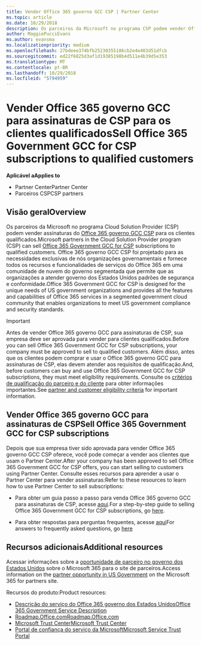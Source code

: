 ```yaml
---
title: Vender Office 365 governo GCC CSP | Partner Center
ms.topic: article
ms.date: 10/29/2018
description: Os parceiros da Microsoft no programa CSP podem vender Office 365 governo GCC para assinaturas de CSP para os clientes qualificados. Office 365 governo GCC CSP é um conjunto de serviços de produtividade na nuvem projetado para o governo dos Estados Unidos e prestadores de serviços do governo dos Estados Unidos em seus âmbitos governamentais e inclui agências estaduais, locais, Tribais dos EUA, federal defesa civis e federais.
author: MaggiePucciEvans
ms.author: evansma
ms.localizationpriority: medium
ms.openlocfilehash: 27bdeee374bfb25230355186cb2e4e403d51dfcb
ms.sourcegitcommit: ed22f6825d3af1d19385198b4d511e4b39d5e353
ms.translationtype: MT
ms.contentlocale: pt-BR
ms.lasthandoff: 10/29/2018
ms.locfileid: "5794959"
---
```

# <a name="sell-office-365-government-gcc-for-csp-subscriptions-to-qualified-customers"></a><span data-ttu-id="f2922-104">Vender Office 365 governo GCC para assinaturas de CSP para os clientes qualificados</span><span class="sxs-lookup"><span data-stu-id="f2922-104">Sell Office 365 Government GCC for CSP subscriptions to qualified customers</span></span>

**<span data-ttu-id="f2922-105">Aplicável a</span><span class="sxs-lookup"><span data-stu-id="f2922-105">Applies to</span></span>**

-  <span data-ttu-id="f2922-106">Partner Center</span><span class="sxs-lookup"><span data-stu-id="f2922-106">Partner Center</span></span>
-  <span data-ttu-id="f2922-107">Parceiros CSP</span><span class="sxs-lookup"><span data-stu-id="f2922-107">CSP partners</span></span>


## <a name="overview"></a><span data-ttu-id="f2922-108">Visão geral</span><span class="sxs-lookup"><span data-stu-id="f2922-108">Overview</span></span>

<span data-ttu-id="f2922-109">Os parceiros da Microsoft no programa Cloud Solution Provider (CSP) podem vender assinaturas do [Office 365 governo GCC CSP](https://www.microsoft.com/microsoft-365/partners/governmentforCSP) para os clientes qualificados.</span><span class="sxs-lookup"><span data-stu-id="f2922-109">Microsoft partners in the Cloud Solution Provider program (CSP) can sell [Office 365 Government GCC for CSP](https://www.microsoft.com/microsoft-365/partners/governmentforCSP) subscriptions to qualified customers.</span></span> <span data-ttu-id="f2922-110">Office 365 governo GCC CSP foi projetado para as necessidades exclusivas de nós organizações governamentais e fornece todos os recursos e funcionalidades de serviços do Office 365 em uma comunidade de nuvem do governo segmentada que permite que as organizações a atender governo dos Estados Unidos padrões de segurança e conformidade.</span><span class="sxs-lookup"><span data-stu-id="f2922-110">Office 365 Government GCC for CSP is designed for the unique needs of US government organizations and provides all the features and capabilities of Office 365 services in a segmented government cloud community that enables organizations to meet US government compliance and security standards.</span></span> 

>[!IMPORTANT] 
><span data-ttu-id="f2922-111">Antes de vender Office 365 governo GCC para assinaturas de CSP, sua empresa deve ser aprovada para vender para clientes qualificados.</span><span class="sxs-lookup"><span data-stu-id="f2922-111">Before you can sell Office 365 Government GCC for CSP subscriptions, your company must be approved to sell to qualified customers.</span></span> <span data-ttu-id="f2922-112">Além disso, antes que os clientes podem comprar e usar o Office 365 governo GCC para assinaturas de CSP, elas devem atender aos requisitos de qualificação.</span><span class="sxs-lookup"><span data-stu-id="f2922-112">And, before customers can buy and use Office 365 Government GCC for CSP subscriptions, they must meet eligibility requirements.</span></span> <span data-ttu-id="f2922-113">Consulte os [critérios de qualificação do parceiro e do cliente](csp-gcc-validate.md) para obter informações importantes.</span><span class="sxs-lookup"><span data-stu-id="f2922-113">See [partner and customer eligibility criteria](csp-gcc-validate.md) for important information.</span></span>


## <a name="sell-office-365-government-gcc-for-csp-subscriptions"></a><span data-ttu-id="f2922-114">Vender Office 365 governo GCC para assinaturas de CSP</span><span class="sxs-lookup"><span data-stu-id="f2922-114">Sell Office 365 Government GCC for CSP subscriptions</span></span>

<span data-ttu-id="f2922-115">Depois que sua empresa tiver sido aprovada para vender Office 365 governo GCC CSP oferece, você pode começar a vender aos clientes que usam o Partner Center.</span><span class="sxs-lookup"><span data-stu-id="f2922-115">After your company has been approved to sell Office 365 Government GCC for CSP offers, you can start selling to customers using Partner Center.</span></span> <span data-ttu-id="f2922-116">Consulte esses recursos para aprender a usar o Partner Center para vender assinaturas:</span><span class="sxs-lookup"><span data-stu-id="f2922-116">Refer to these resources to learn how to use Partner Center to sell subscriptions:</span></span> 

-   <span data-ttu-id="f2922-117">Para obter um guia passo a passo para venda Office 365 governo GCC para assinaturas de CSP, acesse [aqui](https://go.microsoft.com/fwlink/?linkid=2007323).</span><span class="sxs-lookup"><span data-stu-id="f2922-117">For a step-by-step guide to selling Office 365 Government GCC for CSP subscriptions, go [here](https://go.microsoft.com/fwlink/?linkid=2007323).</span></span>  

-   <span data-ttu-id="f2922-118">Para obter respostas para perguntas frequentes, acesse [aqui](https://o365pp.blob.core.windows.net/media/Resources/GCC/Office%20365%20Government%20GCC%20for%20CSP%20Partner%20FAQ.docx)</span><span class="sxs-lookup"><span data-stu-id="f2922-118">For answers to frequently asked questions, go [here](https://o365pp.blob.core.windows.net/media/Resources/GCC/Office%20365%20Government%20GCC%20for%20CSP%20Partner%20FAQ.docx)</span></span>


## <a name="additional-resources"></a><span data-ttu-id="f2922-119">Recursos adicionais</span><span class="sxs-lookup"><span data-stu-id="f2922-119">Additional resources</span></span>

<span data-ttu-id="f2922-120">Acessar informações sobre a [oportunidade de parceiro no governo dos Estados Unidos](https://www.microsoft.com/microsoft-365/partners/governmentforCSP) sobre o Microsoft 365 para o site de parceiros.</span><span class="sxs-lookup"><span data-stu-id="f2922-120">Access information on the [partner opportunity in US Government](https://www.microsoft.com/microsoft-365/partners/governmentforCSP) on the Microsoft 365 for partners site.</span></span>

<span data-ttu-id="f2922-121">Recursos do produto:</span><span class="sxs-lookup"><span data-stu-id="f2922-121">Product resources:</span></span>

- [<span data-ttu-id="f2922-122">Descrição do serviço do Office 365 governo dos Estados Unidos</span><span class="sxs-lookup"><span data-stu-id="f2922-122">Office 365 Government Service Description</span></span>](https://technet.microsoft.com/library/mt774581.aspx)
- [<span data-ttu-id="f2922-123">Roadmap.Office.com</span><span class="sxs-lookup"><span data-stu-id="f2922-123">Roadmap.Office.com</span></span>](https://products.office.com/business/office-365-roadmap)
- [<span data-ttu-id="f2922-124">Microsoft Trust Center</span><span class="sxs-lookup"><span data-stu-id="f2922-124">Microsoft Trust Center</span></span>](https://www.microsoft.com/TrustCenter/)
- [<span data-ttu-id="f2922-125">Portal de confiança do serviço da Microsoft</span><span class="sxs-lookup"><span data-stu-id="f2922-125">Microsoft Service Trust Portal</span></span>](https://aka.ms/STP)

